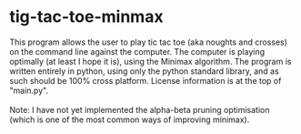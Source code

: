 # tig-tac-toe-minmax
This program allows the user to play tic tac toe (aka noughts and crosses) on the command line against the computer.
The computer is playing optimally (at least I hope it is), using the Minimax algorithm.
The program is written entirely in python, using only the python standard library, and as such should be 100% cross platform.
License information is at the top of "main.py".
<br><br>
Note: I have not yet implemented the alpha-beta pruning optimisation (which is one of the most common ways of improving minimax).
